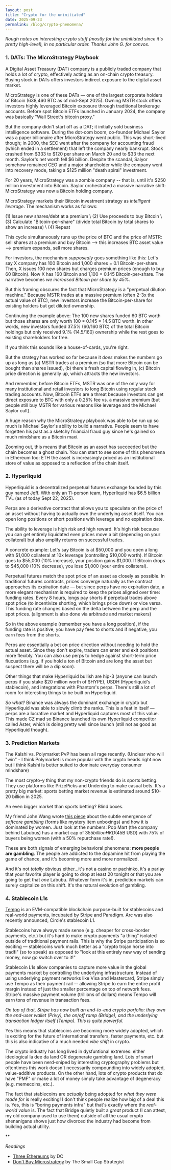 ```yaml
---
layout: post
title: "Crypto for the uninitiated"
date: 2025-09-23
permalink: /blog/crypto-phenomena/
---
```


_Rough notes on interesting crypto stuff (mostly for the uninitiated since it's pretty high-level), in no particular order. Thanks John G. for convos._

### 1. DATs: The MicroStrategy Playbook

A Digital Asset Treasury (DAT) company is a publicly traded company that holds a lot of crypto, effectively acting as an on-chain crypto treasury. Buying stock in DATs offers investors indirect exposure to the digital asset market.  

MicroStrategy is one of these DATs — one of the largest corporate holders of Bitcoin (638,460 BTC as of mid-Sept 2025). Owning MSTR stock offers investors highly leveraged Bitcoin exposure through traditional brokerage accounts. Before spot Bitcoin ETFs launched in January 2024, the company was basically "Wall Street's bitcoin proxy."

But the company didn't start off as a DAT; it initially sold business intelligence software. During the dot-com boom, co-founder Michael Saylor was a paper billionaire after MicroStrategy went public. This was short-lived though; in 2000, the SEC went after the company for accounting fraud (which ended in a settlement) that left the company nearly bankrupt. Stock crashed from $333 to $120 per share on March 20 and to $33 the next month. Saylor's net worth fell $6 billion. Despite the scandal, Salyor somehow remained CEO and a major shareholder while the company went into recovery mode, taking a $125 million "death spiral" investment. 

For 20 years, MicroStrategy was a zombie company -- that is, until it's $250 million investment into Bitcoin. Saylor orchestrated a massive narrative shift: MicroStrategy was now a Bitcoin holding company. 

MicroStrategy markets their Bitcoin investment strategy as _intelligent leverage_. The mechanism works as follows: 

(1) Issue new shares/debt at a premium \\
(2) Use proceeds to buy Bitcoin \\
(3) Calculate "Bitcoin-per-share" (divide total Bitcoin by total shares to show an increase) \\
(4) Repeat

This cycle simultaneously runs up the price of BTC and the price of MSTR: sell shares at a premium and buy Bitcoin --> this increases BTC asset value --> premium expands, sell more shares.

For investors, the mechanism _supposedly_ goes something like this: Let's say X company has 100 Bitcoin and 1,000 shares = 0.1 Bitcoin-per-share. Then, X issues 100 new shares but charges premium prices (enough to buy 60 Bitcoin). Now X has 160 Bitcoin and 1,100 = 0.145 Bitcoin-per-share. The narrative becomes _we increased Bitcoin per share by 45%_.

But this framing obscures the fact that MicroStrategy is a "perpetual dilution machine." Because MSTR trades at a massive premium (often 2-3x the actual value of BTC), new investors increase the Bitcoin-per-share for existing holders but get diluted ownership. 

Continuing the example above: The 100 new shares funded 60 BTC worth but those shares are only worth 100 * 0.145 = 14.5 BTC worth. In other words, new investors funded 37.5% (60/160 BTC) of the total Bitcoin holdings but only received 9.1% (14.5/160) ownership while the rest goes to existing shareholders for free.

If you think this sounds like a house-of-cards, you're right. 

But the strategy has worked so far because it _does_ makes the numbers go up as long as (a) MSTR trades at a premium (so that more Bitcoin can be bought than shares issued), (b) there's fresh capital flowing in, (c) Bitcoin price direction is generally up, which attracts the new investors. 

And remember, before Bitcoin ETFs, MSTR was one of the only way for many institutional and retail investors to long Bitcoin using regular stock trading accounts. Now, Bitcoin ETFs are a threat because investors can get direct exposure to BTC with only a 0.25% fee vs. a massive premium (but people still buy MSTR for various reasons like leverage and the Michael Saylor cult). 

A huge reason why the MicroStrategy playbook was able to be run up so much is Michael Saylor's ability to build a narrative. People seem to have forgetten his past as a sketchy fniancial fraud guy since he's gained so much mindshare as a Bitcoin maxi.

Zooming out, this means that Bitcoin as an asset has succeeded but the chain becomes a ghost chain. You can start to see some of this phenomena in Ethereum too: ETH the asset is increasingly priced as an institutional store of value as opposed to a reflection of the chain itself.

### 2. Hyperliquid

Hyperliquid is a decentralized perpetual futures exchange founded by this guy named [Jeff](https://x.com/chameleon_jeff). With only an 11-person team, Hyperliquid has $6.5 billion TVL (as of today Sept 22, 2025). 

Perps are a derivative contract that allows you to speculate on the price of an asset without having to actually own the underlying asset itself. You can open long positions or short positions with leverage and no expiration date. 

The ability to leverage is high risk and high reward. It's high risk because you can get entirely liquidated even prices move a bit (depending on your collateral) but also amplify returns on successful trades.

A concrete example: Let's say Bitcoin is at $50,000 and you open a long with $1,000 collateral at 10x leverage (controlling $10,000 worth). If Bitcoin goes to $55,000 (10% increase), your position gains $1,000. If Bitcoin drops to $45,000 (10% decrease), you lose $1,000 (your entire collateral). 

Perpetual futures match the spot price of an asset as closely as possible. In traditional futures contracts, prices converge naturally as the contract approaches its expiration date — but since perps have no expiration date, a more elegant mechanism is required to keep the prices aligned over time: funding rates. Every 8 hours, longs pay shorts if perpetual trades above spot price (to incentivize shorting, which brings price down) or vice versa. This funding rate changes based on the delta between the perp and the spot prices. (alignment is also done via arbitrade and market makers)

So in the above example (remember you have a long position), if the funding rate is positive, you have pay fees to shorts and if negative, you earn fees from the shorts.

Perps are essentially a bet on price direction without needing to hold the actual asset. Since they don't expire, traders can enter and exit positions more flexibly. You can also use perps to hedge against short-term price flucuations (e.g. if you hold a ton of Bitcoin and are long the asset but suspect there will be a dip soon).

Other things that make Hyperliquid bullish are hip-3 (anyone can launch perps if you stake $20 million worth of $HYPE), USDH (Hyperliquid's stablecoin), and integrations with Phantom's perps. There's still a lot of room for interesting things to be built on Hyperliquid.

_So what?_ Binance was always the dominant exchange in crypto but Hyperliquid was able to slowly climb the ranks. This is a feat in itself — perps are a lucrative market and Hyperliquid captures most of this value. This made CZ mad so Binance launched its own Hyperliquid competitor called Aster, which is doing pretty well since launch (still not as good as Hyperliquid though).

### 3. Prediction Markets

The Kalshi vs. Polymarket PvP has been all rage recently. (Unclear who will "win" - I think Polymarket is more popular with the crypto heads right now but I think Kalshi is better suited to dominate everyday consumer mindshare)

The most crypto-y thing that my non-crypto friends do is sports betting. They use platforms like PrizePicks and Underdog to make casual bets. It's a pretty big market: sports betting market revenue is estimated around $10-20 billion in 2025. 

An even bigger market than sports betting? Blind boxes.

My friend John Wang wrote [this piece](https://x.com/j0hnwang/status/1950949285375128036) about the subtle emergence of _softcore gambling_ (forms like mystery item unboxings) and how it is dominated by women. Just look at the numbers: Pop Mart (the company behind Labubus) has a market cap of $355 billion HKD ($45B USD) with 75% of buyers being women (with a 50% repurchase rate!).

These are both signals of emerging behavioral phenomena: **more people are gambling**. The people are addicted to the dopamine hit from playing the game of chance, and it's becoming more and more normalized.

And it's not _totally_ obvious either...it's not a casino or pachinko, it's a parlay that your favorite player is going to drop at least 20 tonight or that you are going to get that _one_ Labubu. Whatever form it's in, prediction markets can surely capitalize on this shift. It's the natural evolution of gambling. 

### 4. Stablecoin L1s

[Tempo](https://tempo.xyz/) is an EVM-compatible blockchain purpose-built for stablecoins and real-world payments, incubated by Stripe and Paradigm. Arc was also recently announced, Circle's stablecoin L1.

Stablecoins have always made sense (e.g. cheaper for cross-border payments, etc.) but it's hard to make crypto payments "a thing" isolated outside of traditional payment rails. This is why the Stripe participation is so exciting — stablecoins work much better as a "crypto trojan horse into tradfi" (so to speak) as opposed to "look at this entirely new way of sending money, now go switch over to it!"

Stablecoin L1s allow companies to capture more value in the global payments market by controlling the underlying infrastructure. Instead of using underlying payment networks like Visa and Mastercard, Stripe simply use Tempo as their payment rail -- allowing Stripe to earn the entire profit margin instead of just the smaller percentage on top of network fees. Stripe's massive payment volume (trillions of dollars) means Tempo will earn tons of revenue in transaction fees. 

_On top of that, Stripe has now built an end-to-end crypto porfolio: they own the end-user wallet (Privy), the on/off ramp (Bridge), and the underlying transaction ledger itself (Tempo). This is quite powerful._

Yes this means that stablecoins are becoming more widely adopted, which is exciting for the future of international transfers, faster payments, etc. but this is also indicative of a much needed _vibe shift_ in crypto. 

The crypto industry has long lived in dysfuntional extremes: either ideological la dee da land OR degenerate gambling land. Lots of smart people have been nerd-sniped by interesting cryptography problems but oftentimes this work doesn't necessarily compounding into widely adopted, value-additive products. On the other hand, lots of crypto products that do have "PMF" or make a lot of money simply take advantage of degeneracy (e.g. memecoins, etc.). 

The fact that stablecoins are _actually_ being adopted for _what they were made for_ is really exciting! I don't think people realize how big of a deal this is. Yes, this is "boring payments infra" but that's exactly where the _real-world value_ is. The fact that Bridge quietly built a _great_ product (I can attest, my old company used to use them) outside of all the usual crypto shenanigans shows just how divorced the industry had become from building actual utility.

**

_Readings_
- [Three Ethereums](https://daimo.com/blog/three-ethereums) by DC
- [Don't Buy Microstrategy](https://tscsw.substack.com/p/dont-buy-microstrategy-inc-mathematically) by The Small Cap Strategist
